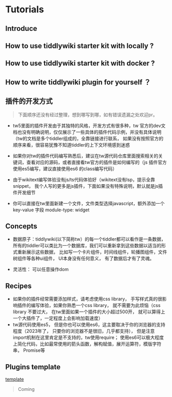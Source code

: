 # Tutorials

## Introduce

## How to use tiddlywiki starter kit with locally ?

## How to use tiddlywiki starter kit with docker ?

## How to write tiddlywiki plugin for yourself ？ 

## 插件的开发方式

> 下面顺序还没有经过整理，想到哪写到哪，如有错误遗漏之处欢迎pr。

* tw5里面的插件开发由于其独特的风格，开发方式有很多种，tw 官方的dev文档也没有明确说明，仅仅展示了一些具体的插件代码示例，并没有具体说明（tw的文档是多个tiddler组成的，全靠链接进行联系， 如果没有按照官方的顺序来看，很容易犹豫不知道tiddler的上下文环境感到迷惑
* 如果你对tw的插件代码编写熟悉后，建议在tw源代码仓库里面搜索相关的关键词，查看对应的源码，或者直接看tw官方的插件是如何编写的（js 插件官方使用es5编写，建议直接使用es6 的class编写代码）

* 由于wikitext编写体验没有js/ts代码体验好（wikitext没有lsp，提示全靠snippet， 我个人写的更多是js插件，下面如果没有特殊说明，默认就是js插件开发细节

* 你可以直接在tw里面新建一个文件，文件类型选择javascript，额外添加一个key-value 字段 module-type: widget

## Concepts

* 数据原子：tiddlywiki(以下简称tw）的每一个tiddler都可以看作是一条数据，所有的tiddler可以类比为一个数据库，我们可以重新拿到这些数据以适当的形式重新展示这些数据， 比如写一个卡片组件，时间线组件，轮播图组件，文件树组件等各种ui组件， UI本身没有任何意义， 有了数据后才有了灵魂。

* 灵活性： 可以任意操作dom

## Recipes 

* 如果你的插件经常需要添加样式，请考虑使用css library， 手写样式真的很影响插件的编写体验，如果你熟悉一个css library， 就不需要为此烦恼（css library 不要过大， 在tw里面如果一个插件的大小超过500开， 就可以算得上一个大插件了，一定程度上会影响加载速度）
* tw源代码使用es5， 但是你也可以使用es6，这主要取决于你的浏览器的支持程度（2023年了， 只要你的浏览器不是很旧，几乎都支持）， 但是注意import机制在这里肯定是不支持的，tw使用require； 使用es6可以极大程度上简化代码，比如最常使用的箭头函数，解构赋值，展开运算符，模版字符串， Promise等

## Plugins template

[template](https://github.com/oeyoews/tiddlywiki-starter-kit/tree/main/templates/new-plugin)


> Coming
